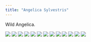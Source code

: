 ```yaml
---
title: "Angelica Sylvestris"
---
```


Wild Angelica.



<!-- Add images to <div class="fotorama"></div> -->
<div class="fotorama" data-nav="thumbs" data-thumbwidth="85" data-thumbheight="64">
  <a href="https://res.cloudinary.com/gardenwild/image/upload/v1634152505/angelica-sylvestris-flower-butterfly-180707.jpg">
    <img src="https://res.cloudinary.com/gardenwild/image/upload/w_85,ar_1.77,c_thumb,g_auto/v1634152505/angelica-sylvestris-flower-butterfly-180707.jpg"></a>
  <a href="https://res.cloudinary.com/gardenwild/image/upload/v1634152505/angelica-sylvestris-flower-insects-120809.jpg">
    <img src="https://res.cloudinary.com/gardenwild/image/upload/w_85,ar_1.77,c_thumb,g_auto/v1634152505/angelica-sylvestris-flower-insects-120809.jpg"></a>
  <a href="https://res.cloudinary.com/gardenwild/image/upload/v1634152505/angelica-sylvestris-flower-very-closeup-100729.jpg">
    <img src="https://res.cloudinary.com/gardenwild/image/upload/w_85,ar_1.77,c_thumb,g_auto/v1634152505/angelica-sylvestris-flower-very-closeup-100729.jpg"></a>
  <a href="https://res.cloudinary.com/gardenwild/image/upload/v1634152505/angelica-sylvestris-flower-closeup-120809.jpg">
    <img src="https://res.cloudinary.com/gardenwild/image/upload/w_85,ar_1.77,c_thumb,g_auto/v1634152505/angelica-sylvestris-flower-closeup-120809.jpg"></a>
  <a href="https://res.cloudinary.com/gardenwild/image/upload/v1634152505/angelica-sylvestris-buds-170708.jpg">
    <img src="https://res.cloudinary.com/gardenwild/image/upload/w_85,ar_1.77,c_thumb,g_auto/v1634152505/angelica-sylvestris-buds-170708.jpg"></a>
  <a href="https://res.cloudinary.com/gardenwild/image/upload/v1634152505/angelica-sylvestris-flower-lake-170807.jpg">
    <img src="https://res.cloudinary.com/gardenwild/image/upload/w_85,ar_1.77,c_thumb,g_auto/v1634152505/angelica-sylvestris-flower-lake-170807.jpg"></a>
  <a href="https://res.cloudinary.com/gardenwild/image/upload/v1634152508/angelica-sylvestris-flower-water-190714.jpg">
    <img src="https://res.cloudinary.com/gardenwild/image/upload/w_85,ar_1.77,c_thumb,g_auto/v1634152508/angelica-sylvestris-flower-water-190714.jpg"></a>
  <a href="https://res.cloudinary.com/gardenwild/image/upload/v1634152508/angelica-sylvestris-inflorescence-070705.jpg">
    <img src="https://res.cloudinary.com/gardenwild/image/upload/w_85,ar_1.77,c_thumb,g_auto/v1634152508/angelica-sylvestris-inflorescence-070705.jpg"></a>
  <a href="https://res.cloudinary.com/gardenwild/image/upload/v1634152507/angelica-sylvestris-group-120804.jpg">
    <img src="https://res.cloudinary.com/gardenwild/image/upload/w_85,ar_1.77,c_thumb,g_auto/v1634152507/angelica-sylvestris-group-120804.jpg"></a>
  <a href="https://res.cloudinary.com/gardenwild/image/upload/v1634152507/angelica-sylvestris-seed-head-180911.jpg">
    <img src="https://res.cloudinary.com/gardenwild/image/upload/w_85,ar_1.77,c_thumb,g_auto/v1634152507/angelica-sylvestris-seed-head-180911.jpg"></a>
  <a href="https://res.cloudinary.com/gardenwild/image/upload/v1634152507/angelica-sylvestris-side-shoot-121022.jpg">
    <img src="https://res.cloudinary.com/gardenwild/image/upload/w_85,ar_1.77,c_thumb,g_auto/v1634152507/angelica-sylvestris-side-shoot-121022.jpg"></a>
  <a href="https://res.cloudinary.com/gardenwild/image/upload/v1634152507/angelica-sylvestris-foliage-170412.jpg">
    <img src="https://res.cloudinary.com/gardenwild/image/upload/w_85,ar_1.77,c_thumb,g_auto/v1634152507/angelica-sylvestris-foliage-170412.jpg"></a>
  <a href="https://res.cloudinary.com/gardenwild/image/upload/v1634152507/angelica-sylvestris-scan.jpg">
    <img src="https://res.cloudinary.com/gardenwild/image/upload/w_85,ar_1.77,c_thumb,g_auto/v1634152507/angelica-sylvestris-scan.jpg"></a>
<div>
